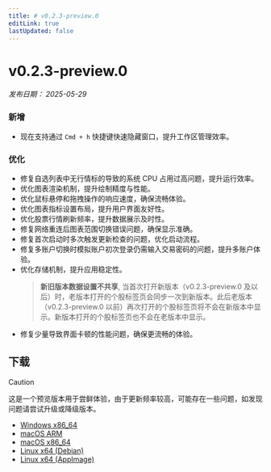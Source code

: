 ```yaml
---
title: # v0.2.3-preview.0
editLink: true
lastUpdated: false
---
```


# v0.2.3-preview.0  <Badge type="warning" text="preview" />

_发布日期： 2025-05-29_

### 新增
- 现在支持通过 `Cmd + h` 快捷键快速隐藏窗口，提升工作区管理效率。

### 优化
- 修复自选列表中无行情标的导致的系统 CPU 占用过高问题，提升运行效率。
- 优化图表渲染机制，提升绘制精度与性能。
- 优化鼠标悬停和拖拽操作的响应速度，确保流畅体验。
- 优化图表指标设置布局，提升用户界面友好性。
- 优化股票行情刷新频率，提升数据展示及时性。
- 修复网络重连后图表范围切换错误问题，确保显示准确。
- 修复首次启动时多次触发更新检查的问题，优化启动流程。
- 修复多账户切换时模拟账户初次登录仍需输入交易密码的问题，提升多账户体验。
- 优化存储机制，提升应用稳定性。
  > **新旧版本数据设置不共享**, 当首次打开新版本（v0.2.3-preview.0 及以后）时，老版本打开的个股标签页会同步一次到新版本。此后老版本（v0.2.3-preview.0 以前）再次打开的个股标签页将不会在新版本中显示。新版本打开的个股标签页也不会在老版本中显示。
- 修复少量导致界面卡顿的性能问题，确保更流畅的体验。

## 下载


> [!CAUTION]
> 这是一个预览版本用于尝鲜体验，由于更新频率较高，可能存在一些问题，如发现问题请尝试升级或降级版本。


- [Windows x86_64](https://assets.lbkrs.com/github/release/longbridge-desktop/preview/longbridge-v0.2.3-preview.0-windows-x86_64.exe)
- [macOS ARM](https://assets.lbkrs.com/github/release/longbridge-desktop/preview/longbridge-v0.2.3-preview.0-macos-aarch64.dmg)
- [macOS x86_64](https://assets.lbkrs.com/github/release/longbridge-desktop/preview/longbridge-v0.2.3-preview.0-macos-x86_64.dmg)
- [Linux x64 (Debian)](https://assets.lbkrs.com/github/release/longbridge-desktop/preview/longbridge-v0.2.3-preview.0-linux-x86_64.deb)
- [Linux x64 (AppImage)](https://assets.lbkrs.com/github/release/longbridge-desktop/preview/longbridge-v0.2.3-preview.0-linux-x86_64.AppImage)